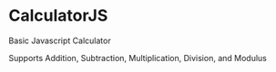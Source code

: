 # CalculatorJS
Basic Javascript Calculator

Supports Addition, Subtraction, Multiplication, Division, and Modulus

